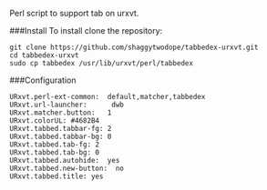 Perl script to support tab on urxvt.

###Install
To install clone the repository:

    git clone https://github.com/shaggytwodope/tabbedex-urxvt.git
    cd tabbedex-urxvt
    sudo cp tabbedex /usr/lib/urxvt/perl/tabbedex

###Configuration

    URxvt.perl-ext-common:  default,matcher,tabbedex
    URxvt.url-launcher:      dwb
    URxvt.matcher.button:   1
    URxvt.colorUL: #4682B4
    URxvt.tabbed.tabbar-fg: 2
    URxvt.tabbed.tabbar-bg: 0
    URxvt.tabbed.tab-fg: 2
    URxvt.tabbed.tab-bg: 0
    URxvt.tabbed.autohide:  yes
    URxvt.tabbed.new-button:  no
    URxvt.tabbed.title: yes
